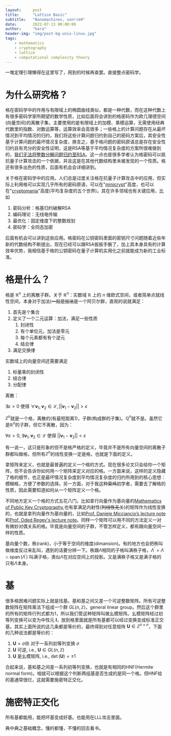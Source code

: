 ```yaml
---
layout:     post
title:      "Lattice Basic"
subtitle:   "Nanomachines, son!(m9"
date:       2022-07-13 00:00:00
author:     "kara"
header-img: "img/post-bg-unix-linux.jpg"
tags:
    - mathematics
    - cryptography
    - lattice
    - computational complexity theory
---
```


一堆定理引理懒得在这里写了，用到的时候再查罢。直接整点密码学。

# 为什么研究格？

格在密码学中的作用与有限域上的椭圆曲线类似，都是一种代数，而在这种代数上有很多密码学家所期望的数学性质，比如后面将会讲到的格密码作为欧几理德空间(向量空间)的离散子集，主要使用的是有限域上的加模、乘模运算，无需使用经典代数里的指数、对数运算等，运算效率会高很多；一些格上的计算问题存在从最坏情况到平均情况的归约，我们将这些计算问题归约到自己的密码方案后，其安全性基于计算问题的最坏情况复杂度，换言之，基于格问题的密码原语总是存在安全性归约且有充分的安全性证明，这是RSA等基于平均情况复杂度的方案所很难做到的，[我们无法将整数分解问题归约至RSA](https://crypto.stackexchange.com/questions/89883/is-it-proven-that-breaking-rsa-is-equivalent-to-factoring-as-of-2021)。这一点也是很多学者认为格密码可以抵抗量子计算攻击的一个依据，并且这是在其他代数结构里未被发现的一个性质。格还有很多出色的性质，后面有机会会详细讲到。

关于格在密码学中的应用。人们总是过度关注格在抗量子计算攻击中的应用，但实际上利用格可以实现几乎所有的密码原语，可以在"[minicrypt](https://www2.karlin.mff.cuni.cz/~krajicek/ri5svetu.pdf)"高度，也可以在"[cryptomania](https://www2.karlin.mff.cuni.cz/~krajicek/ri5svetu.pdf)"高度(平均复杂度的五个世界)。其在许多领域也有关键应用，比如

1. 密码分析：格基归约破解RSA
2. 编码理论：无线电传输
3. 最优化：固定维度下的整数规划
4. 密码学：全同态加密

后面有机会可以讲到这些应用。格密码在公钥密码里面的密钥尺寸问题随着近些年新的代数结构不断提出，现在已经可以跟RSA扳扳手腕了，加上其本身具有的计算效率优势，我相信基于格的公钥密码在量子计算机实用化之前就能成为新的工业标准。

# 格是什么？

格是 $\mathbb{R}^n$ 上的离散子群。关于 $\mathbb{R}^n$：实数域 $\mathbb{R}$ 上的 $n$ 维欧式空间，或者简单点就线性空间，本身对于加法(~~一般是加法~~是一个阿贝尔群，直观的说就满足：

1. 首先是个集合
2. 定义了一个二元运算：加法，满足一些性质
   1. 封闭性
   2. 有个单位元，加法是零元
   3. 每个元素都有有个逆元
   4. 结合律
3. 满足交换律

实数域上的向量空间还需要满足

1. 标量乘的封闭性
2. 结合律
3. 分配律

离散：

$\exists \varepsilon >0$ 使得 $\forall \mathbf{v}_{1},\mathbf{v}_{2}\in \mathcal{L} ,\left | \left | \mathbf{v}_{1}-\mathbf{v}_{2} \right |  \right | >\varepsilon$

$\mathbb{Z}^n$就是一个格，离散的(有最短距离1)，子群(构成群的子集)。$\mathbb{Q}^n$就不是。虽然它是$\mathbb{R}^n$的子群，但它不离散，因为：

$\forall \varepsilon >0,\exists \mathbf{v}_{1},\mathbf{v}_{2}\in \mathcal{L}$ 使得 $\left | \left | \mathbf{v}_{1}-\mathbf{v}_{2} \right |  \right | <\varepsilon$

有一说一，这只是形象的但不是格严格的定义，毕竟并不是所有向量空间的离散子群都叫做格，但所有$\mathbb{Z}^n$的线性变换一定是格，也就是下面的定义。

拿矩阵来定义，也就是最普遍的定义一个格的方式。现在很多论文只会给你一个矩阵，但不会告诉你如何用一个矩阵来定义对应的格。一方面来说，这样的定义隐藏了格的细节，也正是最坏情况复杂度到平均情况复杂度的归约所用到的核心思想：模糊格，方便了参数的选择。另一方面，对于我这种~~菜鸡~~初学者，需要去了解格的性质，因此需要知道如何从一个矩阵定义一个格。

不同地方定义一个格的方式五花八门。比如拿行向量作为基向量的[Mathematics of Public Key Cryptography](https://www.math.auckland.ac.nz/~sgal018/crypto-book/main.pdf),也有拿满足内射性(~~列线性无关~~)的矩阵作为线性变换的，也就是拿列向量作为基向量的，比如[Prof. Daniele Micciancio’s lecture note](https://cseweb.ucsd.edu/classes/fa19/cse206A-a/lec1.pdf)和[Prof. Oded Regev's lecture note](https://cims.nyu.edu/~regev/teaching/lattices_fall_2004/ln/introduction.pdf)。同样一个矩阵可以用不同的方法定义一对有微妙对偶关系的格。毕竟是向量空间的子群，不管怎样定义，都有跟向量空间一样的性质。

基向量个数，秩(rank)，小于等于空间的维度(dimansion)。有的地方也会把秩叫做维度反过来乱叫，遇到的话要分辨一下。秩跟$\Lambda$相同的子格叫满秩子格，$\Lambda^{\prime}=\Lambda \cap \operatorname{span}\left(\Lambda^{\prime}\right)$ 叫满子格，类似$\Lambda$在对应空间上的投影。又是满秩子格又是满子格的只有$\Lambda$本身。

# 基

很多格困难问题实际上就是找基。基和基之间又差一个可逆整数矩阵。所有可逆整数矩阵在矩阵乘法下组成一个群 $GL(n,\mathbb{Z})$，general linear group。然后这个群里的所有的矩阵行列式都为1，所以我们管这种矩阵叫做幺模矩阵。幺模矩阵经过初等列变换可以变为中性元 $\mathbf{I}$，放到格里面就是所有基都可以经过变换变成标准正交基。其实上面所说的这几条都是等价的，最终得到对任意矩阵 $\mathbf{U} \in \mathbb{Z}^{n \times n}$，下面的几种说法都是等价的：

1. $\mathbf{U}=\sigma(\mathbf{I})$ 对于一系列初等列变换 $\sigma$
2. $\mathbf{U}$ 可逆, i.e., $\mathbf{U} \in G L(n, \mathbb{Z})$
3. $\mathbf{U}$ 是幺模矩阵, i.e., $\operatorname{det}(\mathbf{U})=\pm 1$

合起来说，基和基之间差一系列初等列变换，也就是有相同的HNF(Hermite normal form)。咱就可以根据这个判断两组基是否生成的是同一个格。但HNF给的基通常很烂，这就需要施密特正交化。

# 施密特正交化

所有基都能用，能把坏基变成好基。也能用在LLL攻击里面。

典中典之基础概念，懂的都懂，不懂的回去看书。

